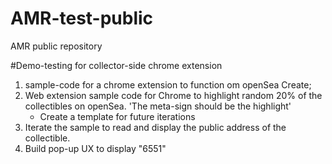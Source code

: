 # AMR-test-public
AMR public repository

#Demo-testing for collector-side chrome extension

1. sample-code for a chrome extension to function om openSea
 Create;  
 2. Web extension sample code for Chrome to highlight random 20% of the collectibles on openSea. 'The meta-sign should be the highlight'
    - Create a template for future iterations
 3. Iterate the sample to read and display the public address of the collectible.
 4. Build pop-up UX to display "6551"

